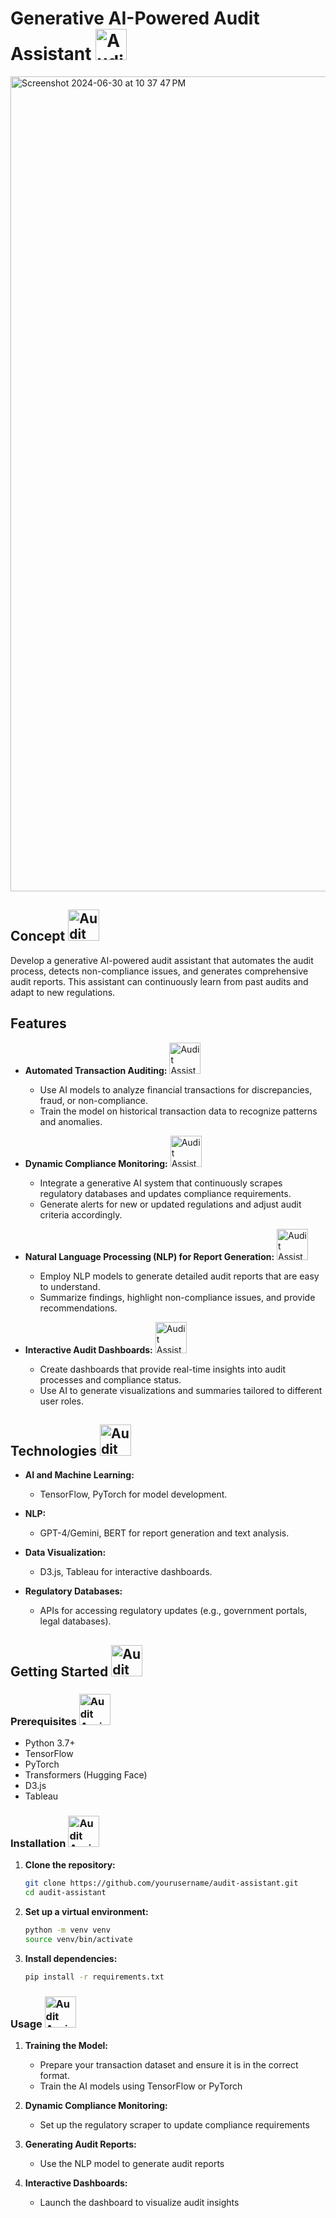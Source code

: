 # Generative AI-Powered Audit Assistant <img src="https://github.com/hereisSwapnil/Bob-Hackathon-4/assets/112846526/2f6f6e3e-639d-4937-bc32-7d730a8e56a1" alt="Audit Assistant" width="50" height="50" />

<img width="1304" alt="Screenshot 2024-06-30 at 10 37 47 PM" src="https://bobhackathon.com/assets/A1-without-text-DWmuMNkC.jpg">

## Concept <img src="https://github.com/hereisSwapnil/Bob-Hackathon-4/assets/112846526/a2d134ea-37b0-49aa-933b-57ff7cc3f85c" alt="Audit Assistant" width="50" height="50" />
Develop a generative AI-powered audit assistant that automates the audit process, detects non-compliance issues, and generates comprehensive audit reports. This assistant can continuously learn from past audits and adapt to new regulations.

## Features

- **Automated Transaction Auditing:** <img src="https://github.com/hereisSwapnil/Bob-Hackathon-4/assets/112846526/d67909e1-c663-48bb-afe3-e77341aa09a3" alt="Audit Assistant" width="50" height="50" />
  - Use AI models to analyze financial transactions for discrepancies, fraud, or non-compliance.
  - Train the model on historical transaction data to recognize patterns and anomalies.

- **Dynamic Compliance Monitoring:** <img src="https://github.com/hereisSwapnil/Bob-Hackathon-4/assets/112846526/ac4b489f-6ca7-4cd2-b142-0397011b38fb" alt="Audit Assistant" width="50" height="50" />
  - Integrate a generative AI system that continuously scrapes regulatory databases and updates compliance requirements.
  - Generate alerts for new or updated regulations and adjust audit criteria accordingly.

- **Natural Language Processing (NLP) for Report Generation:** <img src="https://github.com/hereisSwapnil/Bob-Hackathon-4/assets/112846526/47a2387e-f767-4706-99a9-207206f5fe56" alt="Audit Assistant" width="50" height="50" />
  - Employ NLP models to generate detailed audit reports that are easy to understand.
  - Summarize findings, highlight non-compliance issues, and provide recommendations.

- **Interactive Audit Dashboards:** <img src="https://github.com/hereisSwapnil/Bob-Hackathon-4/assets/112846526/6a1daab1-0dfb-40f7-8af3-6e5c4df608c4" alt="Audit Assistant" width="50" height="50" />
  - Create dashboards that provide real-time insights into audit processes and compliance status.
  - Use AI to generate visualizations and summaries tailored to different user roles.

## Technologies <img src="https://github.com/hereisSwapnil/Bob-Hackathon-4/assets/112846526/2be76af2-a370-40e3-889e-16abc63e67b8" alt="Audit Assistant" width="50" height="50" />

- **AI and Machine Learning:** 
  - TensorFlow, PyTorch for model development.

- **NLP:** 
  - GPT-4/Gemini, BERT for report generation and text analysis.

- **Data Visualization:** 
  - D3.js, Tableau for interactive dashboards.

- **Regulatory Databases:** 
  - APIs for accessing regulatory updates (e.g., government portals, legal databases).

## Getting Started <img src="https://github.com/hereisSwapnil/Bob-Hackathon-4/assets/112846526/37f4f743-0dc3-4d06-89c5-95819f69cf0f" alt="Audit Assistant" width="50" height="50" />

### Prerequisites <img src="https://github.com/hereisSwapnil/Bob-Hackathon-4/assets/112846526/881db69d-eeed-4515-a95e-1a2ec35c96b5" alt="Audit Assistant" width="50" height="50" />
- Python 3.7+
- TensorFlow
- PyTorch
- Transformers (Hugging Face)
- D3.js
- Tableau

### Installation <img src="https://github.com/hereisSwapnil/Bob-Hackathon-4/assets/112846526/41740dea-b1d1-4dfd-9cba-d20f5b5d82e5" alt="Audit Assistant" width="50" height="50" />


1. **Clone the repository:**
    ```bash
    git clone https://github.com/yourusername/audit-assistant.git
    cd audit-assistant
    ```

2. **Set up a virtual environment:**
    ```bash
    python -m venv venv
    source venv/bin/activate
    ```

3. **Install dependencies:**
    ```bash
    pip install -r requirements.txt
    ```

### Usage <img src="https://github.com/hereisSwapnil/Bob-Hackathon-4/assets/112846526/3f0c353c-5323-4e65-82f4-70924ad34495" alt="Audit Assistant" width="50" height="50" />

1. **Training the Model:**
    - Prepare your transaction dataset and ensure it is in the correct format.
    - Train the AI models using TensorFlow or PyTorch

2. **Dynamic Compliance Monitoring:**
    - Set up the regulatory scraper to update compliance requirements

3. **Generating Audit Reports:**
    - Use the NLP model to generate audit reports

4. **Interactive Dashboards:**
    - Launch the dashboard to visualize audit insights
        
